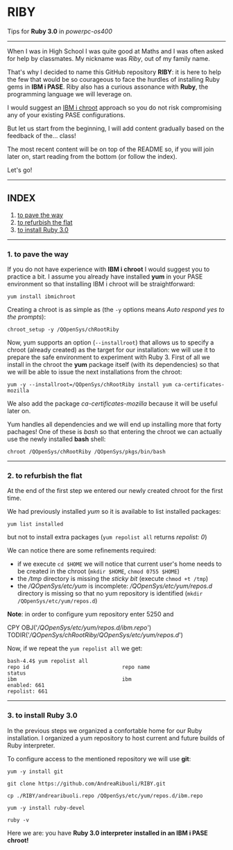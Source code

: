 # RIBY
Tips for **Ruby 3.0** in *powerpc-os400*

----
When I was in High School I was quite good at Maths and I was often asked for help by classmates.
My nickname was *Riby*, out of my family name.

That's why I decided to name this GitHub repository **RIBY**: it is here to help the few that would be so courageous to face the hurdles of installing
Ruby gems in **IBM i PASE**.
Riby also has a curious assonance with **Ruby**, the programming language we will leverage on.

I would suggest an [IBM i chroot](https://github.com/IBM/ibmichroot) approach so you do not risk compromising any of your existing PASE configurations.

But let us start from the beginning, I will add content gradually based on the feedback of the... class!

The most recent content will be on top of the README so, if you will join later on, start reading from the bottom (or follow the index).

Let's go!

----
## INDEX

1. [to pave the way](#1-to-pave-the-way)
2. [to refurbish the flat](#2-to-refurbish-the-flat)
3. [to install Ruby 3.0](#3-to-install-Ruby-3.0)

----
### 1. to pave the way

If you do not have experience with **IBM i chroot** I would suggest you to practice a bit.
I assume you already have installed **yum** in your PASE environment so that installing IBM i chroot will be straightforward:

```
yum install ibmichroot
``` 

Creating a chroot is as simple as (the `-y` options means *Auto respond yes to the prompts*):

```
chroot_setup -y /QOpenSys/chRootRiby
``` 

Now, yum supports an option (`--installroot`) that allows us to specify a chroot (already created) as the target for our installation:
we will use it to prepare the safe environment to experiment with Ruby 3. 
First of all we install in the chroot the **yum** package itself (with its dependencies) so that we will be able to issue the next installations from the chroot:

```
yum -y --installroot=/QOpenSys/chRootRiby install yum ca-certificates-mozilla
```

We also add the package *ca-certificates-mozilla* because it will be useful later on.

Yum handles all dependencies and we will end up installing more that forty pachages! One of these is *bash* so that entering the chroot we can actually use the newly installed **bash** shell:

```
chroot /QOpenSys/chRootRiby /QOpenSys/pkgs/bin/bash
```
----
### 2. to refurbish the flat

At the end of the first step we entered our newly created chroot for the first time.

We had previously installed *yum* so it is available to list installed packages:

```
yum list installed
```

but not to install extra packages (`yum repolist all` returns *repolist: 0*)


We can notice there are some refinements required:

* if we execute `cd $HOME` we will notice that current user's home needs to be created in the chroot (`mkdir $HOME`, `chmod 0755 $HOME`)
* the */tmp* directory is missing the *sticky bit* (execute `chmod +t /tmp`)
* the */QOpenSys/etc/yum* is incomplete: */QOpenSys/etc/yum/repos.d* directory is missing so that no yum repository is identified (`mkdir /QOpenSys/etc/yum/repos.d`)

**Note**: in order to configure yum repository enter 5250 and 

CPY OBJ('*/QOpenSys/etc/yum/repos.d/ibm.repo*') TODIR('*/QOpenSys/chRootRiby/QOpenSys/etc/yum/repos.d*')

Now, if we repeat the `yum repolist all` we get:

```
bash-4.4$ yum repolist all
repo id                              repo name                         status
ibm                                  ibm                               enabled: 661
repolist: 661
```

----
### 3. to install Ruby 3.0

In the previous steps we organized a confortable home for our Ruby installation. 
I organized a yum repository to host current and future builds of Ruby interpreter.

To configure access to the mentioned repository we will use **git**:

```
yum -y install git
```

```
git clone https://github.com/AndreaRibuoli/RIBY.git
```

```
cp ./RIBY/andrearibuoli.repo /QOpenSys/etc/yum/repos.d/ibm.repo
```

```
yum -y install ruby-devel
```

```
ruby -v
```

Here we are: you have **Ruby 3.0 interpreter installed in an IBM i PASE chroot!**
